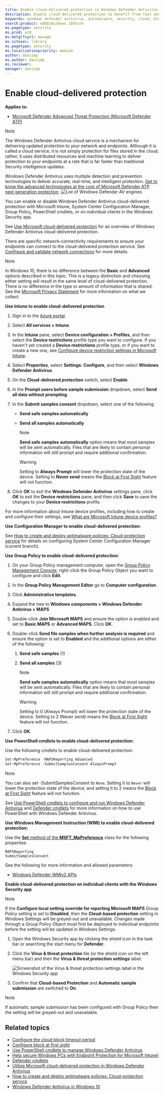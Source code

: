 ```yaml
---
title: Enable cloud-delivered protection in Windows Defender Antivirus
description: Enable cloud-delivered protection to benefit from fast and advanced protection features.
keywords: windows defender antivirus, antimalware, security, cloud, block at first sight
search.product: eADQiWindows 10XVcnh
ms.pagetype: security
ms.prod: w10
ms.mktglfcycl: manage
ms.sitesec: library
ms.pagetype: security
ms.localizationpriority: medium
author: dansimp
ms.author: dansimp
ms.reviewer: 
manager: dansimp
---
```


# Enable cloud-delivered protection

**Applies to:**

- [Microsoft Defender Advanced Threat Protection (Microsoft Defender ATP)](https://go.microsoft.com/fwlink/p/?linkid=2069559)

>[!NOTE]
>The Windows Defender Antivirus cloud service is a mechanism for delivering updated protection to your network and endpoints. Although it is called a cloud service, it is not simply protection for files stored in the cloud; rather, it uses distributed resources and machine learning to deliver protection to your endpoints at a rate that is far faster than traditional Security intelligence updates.

Windows Defender Antivirus uses multiple detection and prevention technologies to deliver accurate, real-time, and intelligent protection. [Get to know the advanced technologies at the core of Microsoft Defender ATP next generation protection](https://www.microsoft.com/security/blog/2019/06/24/inside-out-get-to-know-the-advanced-technologies-at-the-core-of-microsoft-defender-atp-next-generation-protection/).
![List of Windows Defender AV engines](images/microsoft-defender-atp-next-generation-protection-engines.png)  

You can enable or disable Windows Defender Antivirus cloud-delivered protection with Microsoft Intune, System Center Configuration Manager, Group Policy, PowerShell cmdlets, or on individual clients in the Windows Security app.

See [Use Microsoft cloud-delivered protection](utilize-microsoft-cloud-protection-windows-defender-antivirus.md) for an overview of Windows Defender Antivirus cloud-delivered protection.

There are specific network-connectivity requirements to ensure your endpoints can connect to the cloud-delivered protection service. See [Configure and validate network connections](configure-network-connections-windows-defender-antivirus.md) for more details.

>[!NOTE]
>In Windows 10, there is no difference between the **Basic** and **Advanced** options described in this topic. This is a legacy distinction and choosing either setting will result in the same level of cloud-delivered protection. There is no difference in the type or amount of information that is shared. See the [Microsoft Privacy Statement](https://go.microsoft.com/fwlink/?linkid=521839) for more information on what we collect.

**Use Intune to enable cloud-delivered protection**

1. Sign in to the [Azure portal](https://portal.azure.com).
2. Select **All services > Intune**.
3. In the **Intune** pane, select **Device configuration > Profiles**, and then select the **Device restrictions** profile type you want to configure. If you haven't yet created a **Device restrictions** profile type, or if you want to create a new one, see [Configure device restriction settings in Microsoft Intune](https://docs.microsoft.com/intune/device-restrictions-configure).
4. Select **Properties**, select **Settings: Configure**, and then select **Windows Defender Antivirus**.
5. On the **Cloud-delivered protection** switch, select **Enable**.
6. In the **Prompt users before sample submission** dropdown, select **Send all data without prompting**. 
7. In the **Submit samples consent** dropdown, select one of the following:

    - **Send safe samples automatically**
    - **Send all samples automatically**

        >[!NOTE]
        >**Send safe samples automatically** option means that most samples will be sent automatically. Files that are likely to contain personal information will still prompt and require additional confirmation.

        > [!WARNING]
        > Setting to **Always Prompt** will lower the protection state of the device. Setting to **Never send** means the [Block at First Sight](configure-block-at-first-sight-windows-defender-antivirus.md) feature will not function.

8. Click **OK** to exit the **Windows Defender Antivirus** settings pane, click **OK** to exit the **Device restrictions** pane, and then click **Save** to save the changes to your **Device restrictions** profile.

For more information about Intune device profiles, including how to create and configure their settings, see [What are Microsoft Intune device profiles?](https://docs.microsoft.com/intune/device-profiles)

**Use Configuration Manager to enable cloud-delivered protection:**

See [How to create and deploy antimalware policies: Cloud-protection service](https://docs.microsoft.com/sccm/protect/deploy-use/endpoint-antimalware-policies#cloud-protection-service) for details on configuring System Center Configuration Manager (current branch).

**Use Group Policy to enable cloud-delivered protection:**

1. On your Group Policy management computer, open the [Group Policy Management Console](https://technet.microsoft.com/library/cc731212.aspx), right-click the Group Policy Object you want to configure and click **Edit**.

2. In the **Group Policy Management Editor** go to **Computer configuration**.

3. Click **Administrative templates**.

4. Expand the tree to **Windows components > Windows Defender Antivirus > MAPS**

5. Double-click **Join Microsoft MAPS** and ensure the option is enabled and set to **Basic MAPS** or **Advanced MAPS**. Click **OK**.

6. Double-click **Send file samples when further analysis is required** and ensure the option is set to **Enabled** and the additional options are either of the following:

    1. **Send safe samples** (1)
    2. **Send all samples** (3)

        >[!NOTE]
        >**Send safe samples automatically** option means that most samples will be sent automatically. Files that are likely to contain personal information will still prompt and require additional confirmation.

        > [!WARNING]
        > Setting to 0 (Always Prompt) will lower the protection state of the device. Setting to 2 (Never send) means the [Block at First Sight](configure-block-at-first-sight-windows-defender-antivirus.md) feature will not function.

7. Click **OK**.

**Use PowerShell cmdlets to enable cloud-delivered protection:**

Use the following cmdlets to enable cloud-delivered protection:

```PowerShell
Set-MpPreference -MAPSReporting Advanced
Set-MpPreference -SubmitSamplesConsent AlwaysPrompt
```

>[!NOTE]
>You can also set -SubmitSamplesConsent to `None`. Setting it to `Never` will lower the protection state of the device, and setting it to 2 means the [Block at First Sight](configure-block-at-first-sight-windows-defender-antivirus.md) feature will not function.

See [Use PowerShell cmdlets to configure and run Windows Defender Antivirus](use-powershell-cmdlets-windows-defender-antivirus.md)  and [Defender cmdlets](https://technet.microsoft.com/library/dn433280.aspx) for more information on how to use PowerShell with Windows Defender Antivirus.

**Use Windows Management Instruction (WMI) to enable cloud-delivered protection:**

Use the [**Set** method of the **MSFT_MpPreference**](https://msdn.microsoft.com/library/dn439474(v=vs.85).aspx) class for the following properties:

```WMI
MAPSReporting 
SubmitSamplesConsent
```

See the following for more information and allowed parameters:
- [Windows Defender WMIv2 APIs](https://msdn.microsoft.com/library/dn439477(v=vs.85).aspx)

**Enable cloud-delivered protection on individual clients with the Windows Security app**

> [!NOTE]
> If the **Configure local setting override for reporting Microsoft MAPS** Group Policy setting is set to **Disabled**, then the **Cloud-based protection** setting in Windows Settings will be greyed-out and unavailable. Changes made through a Group Policy Object must first be deployed to individual endpoints before the setting will be updated in Windows Settings.

1. Open the Windows Security app by clicking the shield icon in the task bar or searching the start menu for **Defender**.

2. Click the **Virus & threat protection** tile (or the shield icon on the left menu bar) and then the **Virus & threat protection settings** label:

    ![Screenshot of the Virus & threat protection settings label in the Windows Security app](images/defender/wdav-protection-settings-wdsc.png)

3. Confirm that **Cloud-based Protection** and **Automatic sample submission** are switched to **On**.

>[!NOTE]
>If automatic sample submission has been configured with Group Policy then the setting will be greyed-out and unavailable.

## Related topics

- [Configure the cloud block timeout period](configure-cloud-block-timeout-period-windows-defender-antivirus.md)
- [Configure block at first sight](configure-block-at-first-sight-windows-defender-antivirus.md)
- [Use PowerShell cmdlets to manage Windows Defender Antivirus](use-powershell-cmdlets-windows-defender-antivirus.md)
- [Help secure Windows PCs with Endpoint Protection for Microsoft Intune](https://docs.microsoft.com/intune/deploy-use/help-secure-windows-pcs-with-endpoint-protection-for-microsoft-intune)]
- [Defender cmdlets](https://technet.microsoft.com/library/dn433280.aspx)
- [Utilize Microsoft cloud-delivered protection in Windows Defender Antivirus](utilize-microsoft-cloud-protection-windows-defender-antivirus.md)
- [How to create and deploy antimalware policies: Cloud-protection service](https://docs.microsoft.com/sccm/protect/deploy-use/endpoint-antimalware-policies#cloud-protection-service)
- [Windows Defender Antivirus in Windows 10](windows-defender-antivirus-in-windows-10.md)
